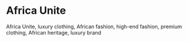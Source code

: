 # Africa Unite 
Africa Unite, luxury clothing, African fashion, 
high-end fashion, premium clothing, African heritage, luxury brand

